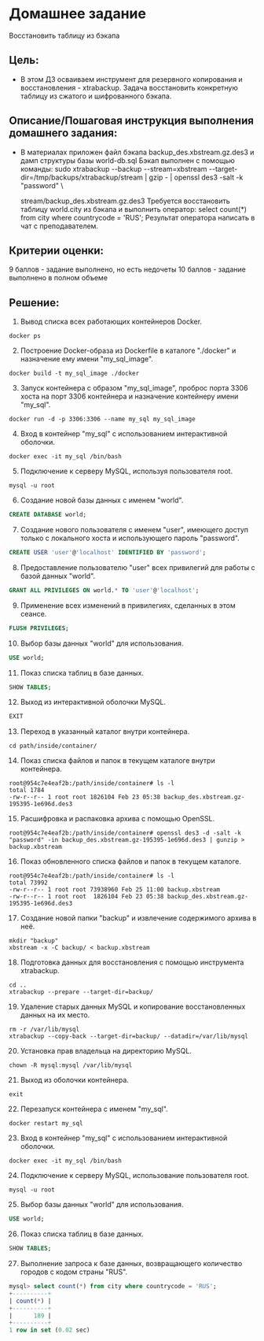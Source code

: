 # Домашнее задание
Восстановить таблицу из бэкапа
## Цель:

* В этом ДЗ осваиваем инструмент для резервного копирования и восстановления - xtrabackup. Задача восстановить конкретную таблицу из сжатого и шифрованного бэкапа.

## Описание/Пошаговая инструкция выполнения домашнего задания:

* В материалах приложен файл бэкапа backup_des.xbstream.gz.des3 и дамп структуры базы world-db.sql
  Бэкап выполнен с помощью команды:
  sudo xtrabackup --backup --stream=xbstream
  --target-dir=/tmp/backups/xtrabackup/stream
  | gzip - | openssl des3 -salt -k "password" \

    stream/backup_des.xbstream.gz.des3
    Требуется восстановить таблицу world.city из бэкапа и выполнить оператор:
    select count(*) from city where countrycode = 'RUS';
    Результат оператора написать в чат с преподавателем.

## Критерии оценки:

9 баллов - задание выполнено, но есть недочеты
10 баллов - задание выполнено в полном объеме

## Решение:

1. Вывод списка всех работающих контейнеров Docker.
```shell
docker ps 
```

2. Построение Docker-образа из Dockerfile в каталоге "./docker" и назначение ему имени "my_sql_image".
```shell
docker build -t my_sql_image ./docker
```

3. Запуск контейнера с образом "my_sql_image", проброс порта 3306 хоста на порт 3306 контейнера и назначение контейнеру имени "my_sql".
```shell
docker run -d -p 3306:3306 --name my_sql my_sql_image
```

4. Вход в контейнер "my_sql" с использованием интерактивной оболочки.
```shell
docker exec -it my_sql /bin/bash
```

5. Подключение к серверу MySQL, используя пользователя root.
```shell
mysql -u root
```

6. Создание новой базы данных с именем "world".
```sql
CREATE DATABASE world;
```

7. Создание нового пользователя с именем "user", имеющего доступ только с локального хоста и использующего пароль "password".
```sql
CREATE USER 'user'@'localhost' IDENTIFIED BY 'password';
```

8. Предоставление пользователю "user" всех привилегий для работы с базой данных "world".
```sql
GRANT ALL PRIVILEGES ON world.* TO 'user'@'localhost';
```

9. Применение всех изменений в привилегиях, сделанных в этом сеансе.
```sql
FLUSH PRIVILEGES;
```

10. Выбор базы данных "world" для использования.
```sql
USE world;
```

11. Показ списка таблиц в базе данных.
```sql
SHOW TABLES;
```

12. Выход из интерактивной оболочки MySQL.
```sql
EXIT
```

13. Переход в указанный каталог внутри контейнера.
```shell
cd path/inside/container/ 
```

14. Показ списка файлов и папок в текущем каталоге внутри контейнера.
```shell
root@954c7e4eaf2b:/path/inside/container# ls -l
total 1784
-rw-r--r-- 1 root root 1826104 Feb 23 05:38 backup_des.xbstream.gz-195395-1e696d.des3
```

15. Расшифровка и распаковка архива с помощью OpenSSL.
```shell
root@954c7e4eaf2b:/path/inside/container# openssl des3 -d -salt -k "password" -in backup_des.xbstream.gz-195395-1e696d.des3 | gunzip > backup.xbstream
```

16. Показ обновленного списка файлов и папок в текущем каталоге.
```shell
root@954c7e4eaf2b:/path/inside/container# ls -l
total 73992
-rw-r--r-- 1 root root 73938960 Feb 25 11:00 backup.xbstream
-rw-r--r-- 1 root root  1826104 Feb 23 05:38 backup_des.xbstream.gz-195395-1e696d.des3
```

17. Создание новой папки "backup" и извлечение содержимого архива в неё.
```shell
mkdir "backup"
xbstream -x -C backup/ < backup.xbstream
```

18. Подготовка данных для восстановления с помощью инструмента xtrabackup.
```shell
cd ..
xtrabackup --prepare --target-dir=backup/
```

19. Удаление старых данных MySQL и копирование восстановленных данных на их место.
```shell
rm -r /var/lib/mysql
xtrabackup --copy-back --target-dir=backup/ --datadir=/var/lib/mysql
```

20. Установка прав владельца на директорию MySQL.
```shell
chown -R mysql:mysql /var/lib/mysql
```

21. Выход из оболочки контейнера.
```shell
exit
```

22. Перезапуск контейнера с именем "my_sql".
```shell
docker restart my_sql
```

23. Вход в контейнер "my_sql" с использованием интерактивной оболочки.
```shell
docker exec -it my_sql /bin/bash
```

24. Подключение к серверу MySQL, использование пользователя root.
```shell
mysql -u root
```

25. Выбор базы данных "world" для использования.
```sql
USE world;
```

26. Показ списка таблиц в базе данных.
```sql
SHOW TABLES;
```

27. Выполнение запроса к базе данных, возвращающего количество городов с кодом страны "RUS".
```sql
mysql> select count(*) from city where countrycode = 'RUS';
+----------+
| count(*) |
+----------+
|      189 |
+----------+
1 row in set (0.02 sec)
```